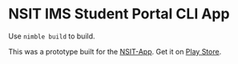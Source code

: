 # NSIT IMS Student Portal CLI App

Use `nimble build` to build.

This was a prototype built for the [NSIT-App](https://github.com/sanjay-kd/NSIT-App). Get it on [Play Store](https://play.google.com/store/apps/details?id=com.nsitstudentsportal.nsitapp&hl=en_IN).
